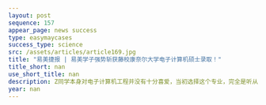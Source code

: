 ```yaml
---
layout: post
sequence: 157
appear_page: news success
type: easymaycases
success_type: science
src: /assets/articles/article169.jpg
title: "易美捷报 | 易美学子强势斩获藤校康奈尔大学电子计算机硕士录取！"
title_short: nan
use_short_title: nan
description: Z同学本身对电子计算机工程并没有十分喜爱，当初选择这个专业，完全是听从了父母的建议，考虑到毕业后找工作的重要性。在大三后期，课程难度逐渐提升，Z同学需要把越来越多的时间和精力放在专业课和实验课上。巨大的学业压力，让Z同学毫无闲暇时间去全面准备GRE考试以及研究生的申请。在GRE考试上数次失利后，万般无奈的Z同学找到了易美教育。
year: nan
---
```


